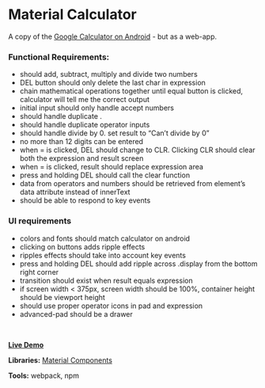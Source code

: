 # Material Calculator

A copy of the [Google Calculator on Android](https://play.google.com/store/apps/details?id=com.google.android.calculator&hl=en) - but as a web-app.

### Functional Requirements:
- should add, subtract, multiply and divide two numbers 
- DEL button should only delete the last char in expression 
- chain mathematical operations together until equal button is clicked, calculator will tell me the correct output 
- initial input should only handle accept numbers
- should handle duplicate . 
- should handle duplicate operator inputs 
- should handle divide by 0. set result to “Can’t divide by 0” 
- no more than 12 digits can be entered
- when = is clicked, DEL should change to CLR. Clicking CLR should clear both the expression and result screen 
- when = is clicked, result should replace expression area
- press and holding DEL should call the clear function
- data from operators and numbers should be retrieved from element’s data attribute instead of innerText
- should be able to respond to key events

### UI requirements
- colors and fonts should match calculator on android
- clicking on buttons adds ripple effects
- ripples effects should take into account key events
- press and holding DEL should add ripple across .display from the bottom right corner
- transition should exist when result equals expression
- if screen width < 375px, screen width should be 100%, container height should be viewport height
- should use proper operator icons in pad and expression
- advanced-pad should be a drawer

<br>

__[Live Demo](https://justinchi.me/calculator/)__

__Libraries:__ [Material Components](https://material.io/components/web/)

__Tools:__ webpack, npm
